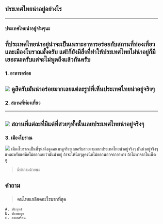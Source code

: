 ﻿## ประเทศไทยน่าอยู่อย่างไร
---
### ประเทศไทยน่าอยู่จริงๆนะ

ที่ประเทศไทยน่าอยู่น่าจะเป็นเพราะอาหารอร่อยกับสถานที่ท่องเที่ยวและเมืองโบราณมั้งครับ แต่!ก็ยังมีสิ่งที่ทำให้ประเทศไทยไม่น่าอยู่ก็มีเยอะนะครับแต่จะไม่พูดถึงแล้วกันครับ
---
### 1. อาหารอร่อย

![](https://mpics.mgronline.com/pics/Images/562000009111301.JPEG)
ดูสิครับมันน่าอร่อยมากเลยแต่ละรูปที่เห็นประเทศไทยน่าอยู่จริงๆ
---
### 2. สถานที่ท่องเที่ยว
---
![](https://travel.mthai.com/app/uploads/2014/12/good.jpg)
สถานที่แต่ละที่มีแต่ที่สวยๆทั้งนั้นเลยประเทศไทยน่าอยู่จริงๆ
---
### 3. เมืองโบราณ
![](https://s.isanook.com/tr/0/rp/r/w728/ya0xa0m1w0/aHR0cHM6Ly9zLmlzYW5vb2suY29tL3RyLzAvdWQvMjgzLzE0MTU4OTEvdGc0Zy5qcGc=.jpg)
 เมืองโบราณเป็นที่ๆน่าดึงดูดคนมาดูจริงๆเลยครับสวยงามมากประเทศไทยน่าอยู่จริงๆ มันน่าอยู่จริงๆแหละครับแต่คิดไม่ออกเลยว่ามันน่าอยู่ ถ้าจะให้นึกๆดูคงนึกไม่ออกนอกจากอาหาร ถ้าไม่หาจากในเน็ตดู

> มีคำถามด้วยนะ

## คำถาม 

>### คนไทยเกลียดอะไรมากที่สุด

    A. ประยุทธ์
    b. ปลาพะยูน
    c. อากาศร้อน

